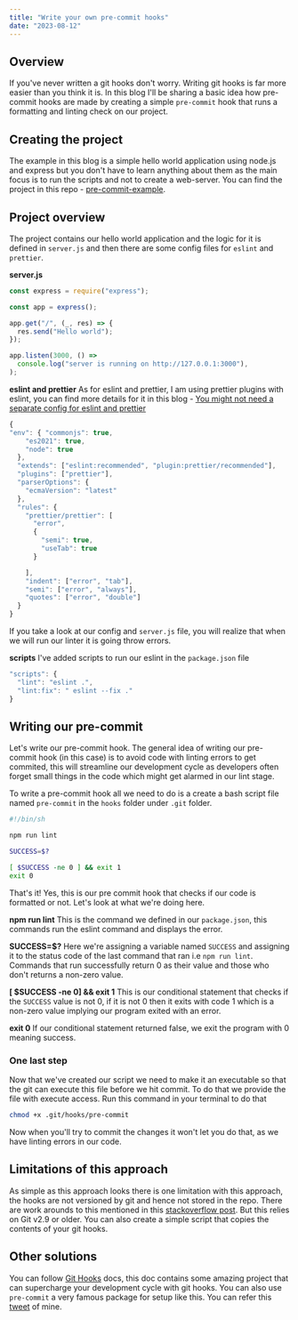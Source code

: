 ```yaml
---
title: "Write your own pre-commit hooks"
date: "2023-08-12"
---
```


## Overview

If you've never written a git hooks don't worry. Writing git hooks is far more easier than you think it is. In this blog I'll be sharing a basic idea how pre-commit hooks are made by creating a simple `pre-commit` hook that runs a formatting and linting check on our project.

## Creating the project

The example in this blog is a simple hello world application using node.js and express but you don't have to learn anything about them as the main focus is to run the scripts and not to create a web-server.
You can find the project in this repo - [pre-commit-example](https://github.com/TanishqSingla/pre-commit-example).

## Project overview

The project contains our hello world application and the logic for it is defined in `server.js` and then there are some config files for `eslint` and `prettier`.

**server.js**

```js
const express = require("express");

const app = express();

app.get("/", (_, res) => {
  res.send("Hello world");
});

app.listen(3000, () =>
  console.log("server is running on http://127.0.0.1:3000"),
);
```

**eslint and prettier**
As for eslint and prettier, I am using prettier plugins with eslint, you can find more details for it in this blog - [You might not need a separate config for eslint and prettier](https://dev.to/tanishqsingla/you-might-not-need-separate-config-for-prettier-and-eslint-m9e)

```js
{
"env": { "commonjs": true,
    "es2021": true,
    "node": true
  },
  "extends": ["eslint:recommended", "plugin:prettier/recommended"],
  "plugins": ["prettier"],
  "parserOptions": {
    "ecmaVersion": "latest"
  },
  "rules": {
    "prettier/prettier": [
      "error",
      {
        "semi": true,
        "useTab": true
      }

    ],
    "indent": ["error", "tab"],
    "semi": ["error", "always"],
    "quotes": ["error", "double"]
  }
}
```

If you take a look at our config and `server.js` file, you will realize that when we will run our linter it is going throw errors.

**scripts**
I've added scripts to run our eslint in the `package.json` file

```js
"scripts": {
  "lint": "eslint .",
  "lint:fix": " eslint --fix ."
}
```

## Writing our pre-commit

Let's write our pre-commit hook. The general idea of writing our pre-commit hook (in this case) is to avoid code with linting errors to get commited, this will streamline our development cycle as developers often forget small things in the code which might get alarmed in our lint stage.

To write a pre-commit hook all we need to do is a create a bash script file named `pre-commit` in the `hooks` folder under `.git` folder.

```sh
#!/bin/sh

npm run lint

SUCCESS=$?

[ $SUCCESS -ne 0 ] && exit 1
exit 0
```

That's it! Yes, this is our pre commit hook that checks if our code is formatted or not. Let's look at what we're doing here.

**npm run lint**
This is the command we defined in our `package.json`, this commands run the eslint command and displays the error.

**SUCCESS=$?**
Here we're assigning a variable named `SUCCESS` and assigning it to the status code of the last command that ran i.e `npm run lint`. Commands that run successfully return 0 as their value and those who don't returns a non-zero value.

**[ $SUCCESS -ne 0] && exit 1**
This is our conditional statement that checks if the `SUCCESS` value is not 0, if it is not 0 then it exits with code 1 which is a non-zero value implying our program exited with an error.

**exit 0**
If our conditional statement returned false, we exit the program with 0 meaning success.

### One last step

Now that we've created our script we need to make it an executable so that the git can execute this file before we hit commit. To do that we provide the file with execute access. Run this command in your terminal to do that

```sh
chmod +x .git/hooks/pre-commit
```

Now when you'll try to commit the changes it won't let you do that, as we have linting errors in our code.

## Limitations of this approach

As simple as this approach looks there is one limitation with this approach, the hooks are not versioned by git and hence not stored in the repo.
There are work arounds to this mentioned in this [stackoverflow post](https://stackoverflow.com/questions/427207/can-git-hook-scripts-be-managed-along-with-the-repository). But this relies on Git v2.9 or older.
You can also create a simple script that copies the contents of your git hooks.

## Other solutions

You can follow [Git Hooks](https://githooks.com/) docs, this doc contains some amazing project that can supercharge your development cycle with git hooks.
You can also use `pre-commit` a very famous package for setup like this. You can refer this [tweet](https://twitter.com/TanishqSingla_/status/1690422847448244224?s=20) of mine.
